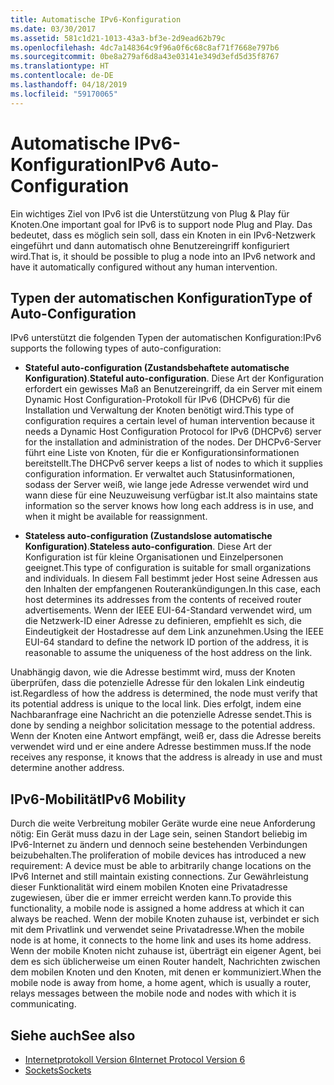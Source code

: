 ```yaml
---
title: Automatische IPv6-Konfiguration
ms.date: 03/30/2017
ms.assetid: 581c1d21-1013-43a3-bf3e-2d9ead62b79c
ms.openlocfilehash: 4dc7a148364c9f96a0f6c68c8af71f7668e797b6
ms.sourcegitcommit: 0be8a279af6d8a43e03141e349d3efd5d35f8767
ms.translationtype: HT
ms.contentlocale: de-DE
ms.lasthandoff: 04/18/2019
ms.locfileid: "59170065"
---
```

# <a name="ipv6-auto-configuration"></a><span data-ttu-id="8ce22-102">Automatische IPv6-Konfiguration</span><span class="sxs-lookup"><span data-stu-id="8ce22-102">IPv6 Auto-Configuration</span></span>
<span data-ttu-id="8ce22-103">Ein wichtiges Ziel von IPv6 ist die Unterstützung von Plug & Play für Knoten.</span><span class="sxs-lookup"><span data-stu-id="8ce22-103">One important goal for IPv6 is to support node Plug and Play.</span></span> <span data-ttu-id="8ce22-104">Das bedeutet, dass es möglich sein soll, dass ein Knoten in ein IPv6-Netzwerk eingeführt und dann automatisch ohne Benutzereingriff konfiguriert wird.</span><span class="sxs-lookup"><span data-stu-id="8ce22-104">That is, it should be possible to plug a node into an IPv6 network and have it automatically configured without any human intervention.</span></span>  
  
## <a name="type-of-auto-configuration"></a><span data-ttu-id="8ce22-105">Typen der automatischen Konfiguration</span><span class="sxs-lookup"><span data-stu-id="8ce22-105">Type of Auto-Configuration</span></span>  
 <span data-ttu-id="8ce22-106">IPv6 unterstützt die folgenden Typen der automatischen Konfiguration:</span><span class="sxs-lookup"><span data-stu-id="8ce22-106">IPv6 supports the following types of auto-configuration:</span></span>  
  
-   <span data-ttu-id="8ce22-107">**Stateful auto-configuration (Zustandsbehaftete automatische Konfiguration)**.</span><span class="sxs-lookup"><span data-stu-id="8ce22-107">**Stateful auto-configuration**.</span></span> <span data-ttu-id="8ce22-108">Diese Art der Konfiguration erfordert ein gewisses Maß an Benutzereingriff, da ein Server mit einem Dynamic Host Configuration-Protokoll für IPv6 (DHCPv6) für die Installation und Verwaltung der Knoten benötigt wird.</span><span class="sxs-lookup"><span data-stu-id="8ce22-108">This type of configuration requires a certain level of human intervention because it needs a Dynamic Host Configuration Protocol for IPv6 (DHCPv6) server for the installation and administration of the nodes.</span></span> <span data-ttu-id="8ce22-109">Der DHCPv6-Server führt eine Liste von Knoten, für die er Konfigurationsinformationen bereitstellt.</span><span class="sxs-lookup"><span data-stu-id="8ce22-109">The DHCPv6 server keeps a list of nodes to which it supplies configuration information.</span></span> <span data-ttu-id="8ce22-110">Er verwaltet auch Statusinformationen, sodass der Server weiß, wie lange jede Adresse verwendet wird und wann diese für eine Neuzuweisung verfügbar ist.</span><span class="sxs-lookup"><span data-stu-id="8ce22-110">It also maintains state information so the server knows how long each address is in use, and when it might be available for reassignment.</span></span>  
  
-   <span data-ttu-id="8ce22-111">**Stateless auto-configuration (Zustandslose automatische Konfiguration)**.</span><span class="sxs-lookup"><span data-stu-id="8ce22-111">**Stateless auto-configuration**.</span></span> <span data-ttu-id="8ce22-112">Diese Art der Konfiguration ist für kleine Organisationen und Einzelpersonen geeignet.</span><span class="sxs-lookup"><span data-stu-id="8ce22-112">This type of configuration is suitable for small organizations and individuals.</span></span> <span data-ttu-id="8ce22-113">In diesem Fall bestimmt jeder Host seine Adressen aus den Inhalten der empfangenen Routerankündigungen.</span><span class="sxs-lookup"><span data-stu-id="8ce22-113">In this case, each host determines its addresses from the contents of received router advertisements.</span></span> <span data-ttu-id="8ce22-114">Wenn der IEEE EUI-64-Standard verwendet wird, um die Netzwerk-ID einer Adresse zu definieren, empfiehlt es sich, die Eindeutigkeit der Hostadresse auf dem Link anzunehmen.</span><span class="sxs-lookup"><span data-stu-id="8ce22-114">Using the IEEE EUI-64 standard to define the network ID portion of the address, it is reasonable to assume the uniqueness of the host address on the link.</span></span>  
  
 <span data-ttu-id="8ce22-115">Unabhängig davon, wie die Adresse bestimmt wird, muss der Knoten überprüfen, dass die potenzielle Adresse für den lokalen Link eindeutig ist.</span><span class="sxs-lookup"><span data-stu-id="8ce22-115">Regardless of how the address is determined, the node must verify that its potential address is unique to the local link.</span></span> <span data-ttu-id="8ce22-116">Dies erfolgt, indem eine Nachbaranfrage eine Nachricht an die potenzielle Adresse sendet.</span><span class="sxs-lookup"><span data-stu-id="8ce22-116">This is done by sending a neighbor solicitation message to the potential address.</span></span> <span data-ttu-id="8ce22-117">Wenn der Knoten eine Antwort empfängt, weiß er, dass die Adresse bereits verwendet wird und er eine andere Adresse bestimmen muss.</span><span class="sxs-lookup"><span data-stu-id="8ce22-117">If the node receives any response, it knows that the address is already in use and must determine another address.</span></span>  
  
## <a name="ipv6-mobility"></a><span data-ttu-id="8ce22-118">IPv6-Mobilität</span><span class="sxs-lookup"><span data-stu-id="8ce22-118">IPv6 Mobility</span></span>  
 <span data-ttu-id="8ce22-119">Durch die weite Verbreitung mobiler Geräte wurde eine neue Anforderung nötig: Ein Gerät muss dazu in der Lage sein, seinen Standort beliebig im IPv6-Internet zu ändern und dennoch seine bestehenden Verbindungen beizubehalten.</span><span class="sxs-lookup"><span data-stu-id="8ce22-119">The proliferation of mobile devices has introduced a new requirement: A device must be able to arbitrarily change locations on the IPv6 Internet and still maintain existing connections.</span></span> <span data-ttu-id="8ce22-120">Zur Gewährleistung dieser Funktionalität wird einem mobilen Knoten eine Privatadresse zugewiesen, über die er immer erreicht werden kann.</span><span class="sxs-lookup"><span data-stu-id="8ce22-120">To provide this functionality, a mobile node is assigned a home address at which it can always be reached.</span></span> <span data-ttu-id="8ce22-121">Wenn der mobile Knoten zuhause ist, verbindet er sich mit dem Privatlink und verwendet seine Privatadresse.</span><span class="sxs-lookup"><span data-stu-id="8ce22-121">When the mobile node is at home, it connects to the home link and uses its home address.</span></span> <span data-ttu-id="8ce22-122">Wenn der mobile Knoten nicht zuhause ist, überträgt ein eigener Agent, bei dem es sich üblicherweise um einen Router handelt, Nachrichten zwischen dem mobilen Knoten und den Knoten, mit denen er kommuniziert.</span><span class="sxs-lookup"><span data-stu-id="8ce22-122">When the mobile node is away from home, a home agent, which is usually a router, relays messages between the mobile node and nodes with which it is communicating.</span></span>  
  
## <a name="see-also"></a><span data-ttu-id="8ce22-123">Siehe auch</span><span class="sxs-lookup"><span data-stu-id="8ce22-123">See also</span></span>

- [<span data-ttu-id="8ce22-124">Internetprotokoll Version 6</span><span class="sxs-lookup"><span data-stu-id="8ce22-124">Internet Protocol Version 6</span></span>](../../../docs/framework/network-programming/internet-protocol-version-6.md)
- [<span data-ttu-id="8ce22-125">Sockets</span><span class="sxs-lookup"><span data-stu-id="8ce22-125">Sockets</span></span>](../../../docs/framework/network-programming/sockets.md)
